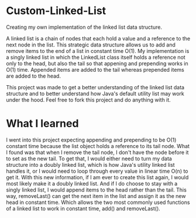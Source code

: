 # Custom-Linked-List
Creating my own implementation of the linked list data structure.

A linked list is a chain of nodes that each hold a value and a reference to the next node in the list.
This strategic data structure allows us to add and remove items to the end of a list in constant time O(1).
My implementation is a singly linked list in which the LinkedList class itself holds a reference not only to the head, but also the tail so that appening and prepending works in O(1) time. Appended items are added to the tail whereas prepended items are added to the head.

This project was made to get a better understanding of the linked list data structure and to better understand how Java's default utility list may work under the hood. Feel free to fork this project and do anything with it.

# What I learned

I went into this project expecting appending and prepending to be O(1) constant time because the list object holds a reference to its tail node. What I found was that when I remove the tail node, I don't have the node before it to set as the new tail. To get that, I would either need to turn my data structure into a doubly linked list, which is how Java's utility linked list handles it, or I would need to loop through every value in linear time O(n) to get it. With this new information, if I am ever to create this list again, I would most likely make it a doubly linked list. And if I do choose to stay with a singly linked list, I would append items to the head rather than the tail. This way, removeLast() can get the next item in the list and assign it as the new head in constant time. Which allows the two most commonly used functions of a linked list to work in constant time, add() and removeLast().
